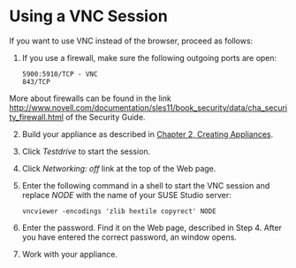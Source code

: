 # Using a VNC Session

If you want to use VNC instead of the browser, proceed as follows:

1. If you use a firewall, make sure the following outgoing ports are open:

       5900:5910/TCP - VNC
       843/TCP
       
  More about firewalls can be found in the link http://www.novell.com/documentation/sles11/book_security/data/cha_security_firewall.html of the Security Guide.

2. Build your appliance as described in [Chapter 2, Creating Appliances][create].

3. Click *Testdrive* to start the session.

4. Click *Networking: off* link at the top of the Web page.

5. Enter the following command in a shell to start the VNC session and replace *NODE* with the name of your SUSE Studio server:

       vncviewer -encodings 'zlib hextile copyrect' NODE

6. Enter the password. Find it on the Web page, described in Step 4. After you have entered the correct password, an window opens.

7. Work with your appliance.



[create]: create/index.html